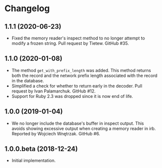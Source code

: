 # Changelog

## 1.1.1 (2020-06-23)

* Fixed the memory reader's inspect method to no longer attempt to modify a
  frozen string. Pull request by Tietew. GitHub #35.

## 1.1.0 (2020-01-08)

* The method `get_with_prefix_length` was added. This method returns both
  the record and the network prefix length associated with the record in
  the database.
* Simplified a check for whether to return early in the decoder. Pull
  request by Ivan Palamarchuk. GitHub #12.
* Support for Ruby 2.3 was dropped since it is now end of life.

## 1.0.0 (2019-01-04)

* We no longer include the database's buffer in inspect output. This avoids
  showing excessive output when creating a memory reader in irb. Reported
  by Wojciech Wnętrzak. GitHub #6.

## 1.0.0.beta (2018-12-24)

* Initial implementation.
